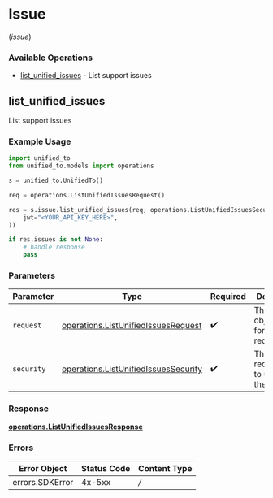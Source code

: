 # Issue
(*issue*)

### Available Operations

* [list_unified_issues](#list_unified_issues) - List support issues

## list_unified_issues

List support issues

### Example Usage

```python
import unified_to
from unified_to.models import operations

s = unified_to.UnifiedTo()

req = operations.ListUnifiedIssuesRequest()

res = s.issue.list_unified_issues(req, operations.ListUnifiedIssuesSecurity(
    jwt="<YOUR_API_KEY_HERE>",
))

if res.issues is not None:
    # handle response
    pass
```

### Parameters

| Parameter                                                                                    | Type                                                                                         | Required                                                                                     | Description                                                                                  |
| -------------------------------------------------------------------------------------------- | -------------------------------------------------------------------------------------------- | -------------------------------------------------------------------------------------------- | -------------------------------------------------------------------------------------------- |
| `request`                                                                                    | [operations.ListUnifiedIssuesRequest](../../models/operations/listunifiedissuesrequest.md)   | :heavy_check_mark:                                                                           | The request object to use for the request.                                                   |
| `security`                                                                                   | [operations.ListUnifiedIssuesSecurity](../../models/operations/listunifiedissuessecurity.md) | :heavy_check_mark:                                                                           | The security requirements to use for the request.                                            |


### Response

**[operations.ListUnifiedIssuesResponse](../../models/operations/listunifiedissuesresponse.md)**
### Errors

| Error Object    | Status Code     | Content Type    |
| --------------- | --------------- | --------------- |
| errors.SDKError | 4x-5xx          | */*             |
